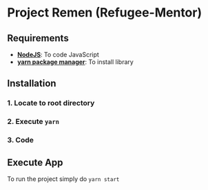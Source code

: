 # Project Remen (Refugee-Mentor)
## Requirements
* **[NodeJS](https://nodejs.org/en/)**: To code JavaScript
* **[yarn package manager](https://yarnpkg.com/en/)**: To install library

## Installation
### 1. Locate to root directory
### 2. Execute `yarn`
### 3. Code

## Execute App
To run the project simply do `yarn start`


